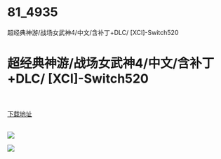 # 81_4935
超经典神游/战场女武神4/中文/含补丁+DLC/ [XCI]-Switch520
# 超经典神游/战场女武神4/中文/含补丁+DLC/ [XCI]-Switch520
 <br/></br>
[下载地址](https://www.switch520.cc/article/4935 "下载地址")
<br/></br>

<p><img src="https://s1.ax1x.com/2020/06/21/N1dWNV.jpg"></p>
<p><img src="https://s1.ax1x.com/2020/06/21/N1dfhT.jpg"></p>
